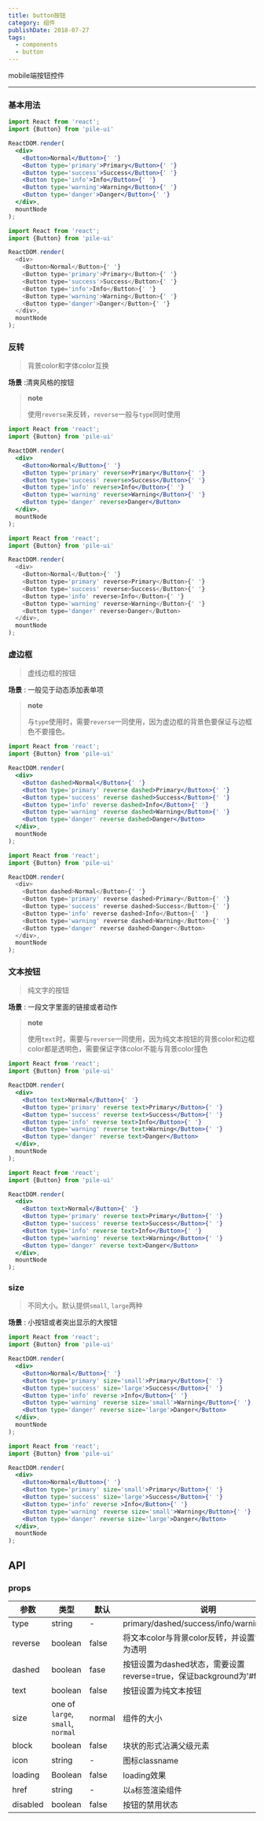 ```yaml
---
title: button按钮
category: 组件
publishDate: 2018-07-27
tags:
  - components
  - button
---
```


mobile端按钮控件

---

### 基本用法

```jsx harmony
import React from 'react';
import {Button} from 'pile-ui'

ReactDOM.render(
  <div>
    <Button>Normal</Button>{' '}
    <Button type='primary'>Primary</Button>{' '}
    <Button type='success'>Success</Button>{' '}
    <Button type='info'>Info</Button>{' '}
    <Button type='warning'>Warning</Button>{' '}
    <Button type='danger'>Danger</Button>{' '}
  </div>,
  mountNode
);
```

```js
import React from 'react';
import {Button} from 'pile-ui'

ReactDOM.render(
  <div>
    <Button>Normal</Button>{' '}
    <Button type='primary'>Primary</Button>{' '}
    <Button type='success'>Success</Button>{' '}
    <Button type='info'>Info</Button>{' '}
    <Button type='warning'>Warning</Button>{' '}
    <Button type='danger'>Danger</Button>{' '}
  </div>,
  mountNode
);
```

### 反转

> 背景color和字体color互换

**场景** :清爽风格的按钮

> **note**
>
> 使用`reverse`来反转，`reverse`一般与`type`同时使用


```jsx harmony
import React from 'react';
import {Button} from 'pile-ui'

ReactDOM.render(
  <div>
    <Button>Normal</Button>{' '}
    <Button type='primary' reverse>Primary</Button>{' '}
    <Button type='success' reverse>Success</Button>{' '}
    <Button type='info' reverse>Info</Button>{' '}
    <Button type='warning' reverse>Warning</Button>{' '}
    <Button type='danger' reverse>Danger</Button>
  </div>,
  mountNode
);
```

```js
import React from 'react';
import {Button} from 'pile-ui'

ReactDOM.render(
  <div>
    <Button>Normal</Button>{' '}
    <Button type='primary' reverse>Primary</Button>{' '}
    <Button type='success' reverse>Success</Button>{' '}
    <Button type='info' reverse>Info</Button>{' '}
    <Button type='warning' reverse>Warning</Button>{' '}
    <Button type='danger' reverse>Danger</Button>
  </div>,
  mountNode
);
```

### 虚边框

> 虚线边框的按钮

**场景** : 一般见于动态添加表单项

> **note**
>
> 与`type`使用时，需要`reverse`一同使用，因为虚边框的背景色要保证与边框色不要撞色。


```jsx harmony
import React from 'react';
import {Button} from 'pile-ui'

ReactDOM.render(
  <div>
    <Button dashed>Normal</Button>{' '}
    <Button type='primary' reverse dashed>Primary</Button>{' '}
    <Button type='success' reverse dashed>Success</Button>{' '}
    <Button type='info' reverse dashed>Info</Button>{' '}
    <Button type='warning' reverse dashed>Warning</Button>{' '}
    <Button type='danger' reverse dashed>Danger</Button>
  </div>,
  mountNode
);
```

```js
import React from 'react';
import {Button} from 'pile-ui'

ReactDOM.render(
  <div>
    <Button dashed>Normal</Button>{' '}
    <Button type='primary' reverse dashed>Primary</Button>{' '}
    <Button type='success' reverse dashed>Success</Button>{' '}
    <Button type='info' reverse dashed>Info</Button>{' '}
    <Button type='warning' reverse dashed>Warning</Button>{' '}
    <Button type='danger' reverse dashed>Danger</Button>
  </div>,
  mountNode
);
```

### 文本按钮

> 纯文字的按钮

**场景** : 一段文字里面的链接或者动作

> **note**
>
> 使用`text`时，需要与`reverse`一同使用，因为纯文本按钮的背景color和边框color都是透明色，需要保证字体color不能与背景color撞色

```jsx harmony
import React from 'react';
import {Button} from 'pile-ui'

ReactDOM.render(
  <div>
    <Button text>Normal</Button>{' '}
    <Button type='primary' reverse text>Primary</Button>{' '}
    <Button type='success' reverse text>Success</Button>{' '}
    <Button type='info' reverse text>Info</Button>{' '}
    <Button type='warning' reverse text>Warning</Button>{' '}
    <Button type='danger' reverse text>Danger</Button>
  </div>,
  mountNode
);
```

```jsx
import React from 'react';
import {Button} from 'pile-ui'

ReactDOM.render(
  <div>
    <Button text>Normal</Button>{' '}
    <Button type='primary' reverse text>Primary</Button>{' '}
    <Button type='success' reverse text>Success</Button>{' '}
    <Button type='info' reverse text>Info</Button>{' '}
    <Button type='warning' reverse text>Warning</Button>{' '}
    <Button type='danger' reverse text>Danger</Button>
  </div>,
  mountNode
);
```

### size

> 不同大小。默认提供`small`, `large`两种

**场景** : 小按钮或者突出显示的大按钮

```jsx harmony
import React from 'react';
import {Button} from 'pile-ui'

ReactDOM.render(
  <div>
    <Button>Normal</Button>{' '}
    <Button type='primary' size='small'>Primary</Button>{' '}
    <Button type='success' size='large'>Success</Button>{' '}
    <Button type='info' reverse >Info</Button>{' '}
    <Button type='warning' reverse size='small'>Warning</Button>{' '}
    <Button type='danger' reverse size='large'>Danger</Button>
  </div>,
  mountNode
);
```

```jsx
import React from 'react';
import {Button} from 'pile-ui'

ReactDOM.render(
  <div>
    <Button>Normal</Button>{' '}
    <Button type='primary' size='small'>Primary</Button>{' '}
    <Button type='success' size='large'>Success</Button>{' '}
    <Button type='info' reverse >Info</Button>{' '}
    <Button type='warning' reverse size='small'>Warning</Button>{' '}
    <Button type='danger' reverse size='large'>Danger</Button>
  </div>,
  mountNode
);
```


## API

### props

|   参数    |   类型   |   默认  |   说明     |
|-----------|----------|------------|-------------------|
| type  |  string  |  -      | primary/dashed/success/info/warning/danger |
| reverse  |  boolean  |  false      | 将文本color与背景color反转，并设置背景color为透明 |
| dashed  | boolean | fase | 按钮设置为dashed状态，需要设置reverse=true，保证background为'#fff' |
| text  | boolean | false | 按钮设置为纯文本按钮 |
| size | one of `large`, `small`, `normal`  |  normal    | 组件的大小 |
| block | boolean  |  false  | 块状的形式沾满父级元素 |
| icon | string | - | 图标classname |
| loading  | Boolean | false  | loading效果 |
| href  | string | -  | 以`a`标签渲染组件   |
| disabled     | boolean     |  false    | 按钮的禁用状态 |
